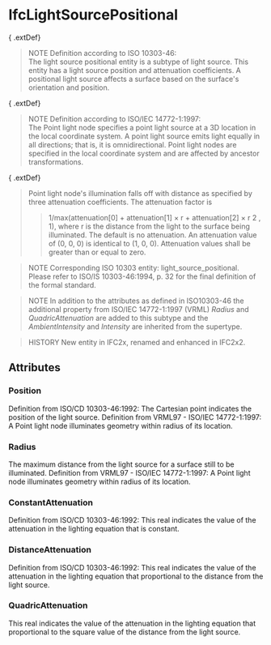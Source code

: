 # IfcLightSourcePositional

{ .extDef}
> NOTE  Definition according to ISO 10303-46:  
> The light source positional entity is a subtype of light source. This entity has a light source position and attenuation coefficients. A positional light source affects a surface based on the surface's orientation and position.

{ .extDef}
> NOTE  Definition according to ISO/IEC 14772-1:1997:  
> The Point light node specifies a point light source at a 3D location in the local coordinate system. A point light source emits light equally in all directions; that is, it is omnidirectional. Point light nodes are specified in the local coordinate system and are affected by ancestor transformations.

{ .extDef}
> Point light node's illumination falls off with distance as specified by three attenuation coefficients. The attenuation factor is 
>> 1/max(attenuation[0] + attenuation[1] &times; r + attenuation[2] &times; r 2 , 1),
>  where r is the distance from the light to the surface being illuminated. The default is no attenuation. An attenuation value of (0, 0, 0) is identical to (1, 0, 0). Attenuation values shall be greater than or equal to zero.

> NOTE  Corresponding ISO 10303 entity: light_source_positional. Please refer to ISO/IS 10303-46:1994, p. 32 for the final definition of the formal standard.

> NOTE  In addition to the attributes as defined in ISO10303-46 the additional property from ISO/IEC 14772-1:1997 (VRML) _Radius_ and _QuadricAttenuation_ are added to this subtype and the _AmbientIntensity_ and _Intensity_ are inherited from the supertype.

> HISTORY  New entity in IFC2x, renamed and enhanced in IFC2x2.

## Attributes

### Position
Definition from ISO/CD 10303-46:1992: The Cartesian point indicates the position of the light source.
Definition from VRML97 - ISO/IEC 14772-1:1997: A Point light node illuminates geometry within radius of its location.

### Radius
The maximum distance from the light source for a surface still to be illuminated.
Definition from VRML97 - ISO/IEC 14772-1:1997: A Point light node illuminates geometry within radius of its location.

### ConstantAttenuation
Definition from ISO/CD 10303-46:1992: This real indicates the value of the attenuation in the lighting equation that is constant.

### DistanceAttenuation
Definition from ISO/CD 10303-46:1992: This real indicates the value of the attenuation in the lighting equation that proportional to the distance from the light source.

### QuadricAttenuation
This real indicates the value of the attenuation in the lighting equation that proportional to the square value of the distance from the light source.
